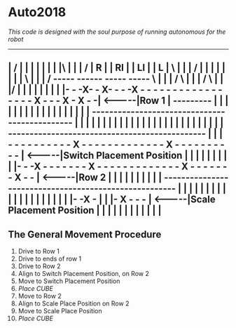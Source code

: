 # Auto2018
_This code is designed with the soul purpose of running autonomous for the robot_

-------------------------------------------------------------------------		  
|      / |   |  |    |                              |  	 |	|	|\		|		  |
|     /  | R |  | RI |                              | LI |	| L | \		|		  |
|    /   |   |  |    |                              | 	 |	|   |  \	|		  |
|   /    -----  ------                               -----	-----	\	|		  |
|  /                                                 				 \	|		  |
| /                                                  				  \ |		  |
|/                                                  				   \|		  |
|                                                   				    |		  |
|                                                   				    |		  |
|- - -X- - X- - - -X - - - - - - - - - - - - - - - - - X - - - X - X - -|	<-----|Row 1 
|                             ---------                				    |		  |
|                             |       |              					|		  |
|                             |       |              					|		  |
|                             |       |               					|		  |
|           ----------------------------------------------				|		  |
|           |                      |                   	 |				|		  |
|           |                      |                   	 |				|		  |
|           |                      |                   	 |				|		  |
|           |                      |                  	 |				|		  |
|           ----------------------------------------------				|		  |
| - - - - - - - - - - X - - - - - - - - - - - - - X - - - - - - - - - - |	<-----|Switch Placement Position
|                                                   					|		  |
|                                                   					|		  |
|                                                   					|		  |
|- - -X - - - - - - - X - - - - - - - - - - - - - X - - - - - - - X - - |	<-----|Row 2
|                                                   					|		  |
|                                                   					|		  |
|                                                   					|		  |
|       ------------------------------------------------------			|		  |
|       |                          |                  		 |			|		  |
|       |                          |                  		 |			|		  |
|       |                          |                  		 |			|		  |
|- -X - |                          |                  		 |- X - - - |	<-----|Scale Placement Position
|       |                          |                  		 |			|		  |
|       |                          |                  		 |			|		  |
-------------------------------------------------------------------------

## The General Movement Procedure
1. Drive to Row 1
2. Drive to ends of row 1
3. Drive to Row 2
4. Align to Switch Placement Position, on Row 2
5. Move to Switch Placement Position
6. _Place CUBE_
7. Move to Row 2
8. Align to Scale Place Position on Row 2
9. Move to Scale Place Position
10. _Place CUBE_ 
















